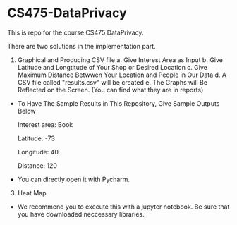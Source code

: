 # CS475-DataPrivacy

This is repo for the course CS475 DataPrivacy.

There are two solutions in the implementation part.

1. Graphical and Producing CSV file
  a. Give Interest Area as Input
  b. Give Latitude and Longtitude of Your Shop or Desired Location
  c. Give Maximum Distance Betwwen Your Location and People in Our Data
  d. A CSV file called "results.csv" will be created 
  e. The Graphs will Be Reflected on the Screen. (You can find what they are in reports) 
  
  * To Have The Sample Results in This Repository, Give Sample Outputs Below
    
    Interest area: Book 
    
    Latitude: -73
    
    Longitude: 40
    
    Distance: 120
  
  * You can directly open it with Pycharm.
3. Heat Map
  * We recommend you to execute this with a jupyter notebook. Be sure that you have downloaded neccessary libraries.
